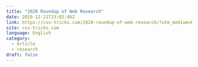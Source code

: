```yaml
---
title: "2020 Roundup of Web Research"
date: 2020-12-21T23:02:46Z
link: https://css-tricks.com/2020-roundup-of-web-research/?utm_medium=RSS&utm_source=news.12bit.vn
site: css-tricks.com
language: English
category:
  - Article
  - research
draft: false
---
```

